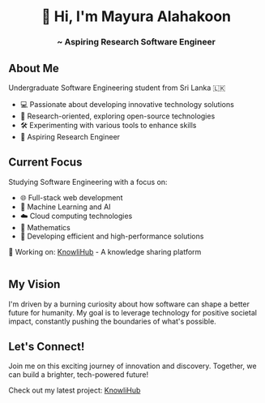 <h1 align="center"> 👋 Hi, I'm Mayura Alahakoon </h1>
<h3 align="center"> ~ Aspiring Research Software Engineer </h3>

## About Me
Undergraduate Software Engineering student from Sri Lanka 🇱🇰
- 💻 Passionate about developing innovative technology solutions
- 🔬 Research-oriented, exploring open-source technologies
- 🛠️ Experimenting with various tools to enhance skills
- 🔮 Aspiring Research Engineer

## Current Focus

Studying Software Engineering with a focus on:
- 🌐 Full-stack web development
- 🤖 Machine Learning and AI
- ☁️ Cloud computing technologies
- 🧮 Mathematics
- 🚀 Developing efficient and high-performance solutions

🔭 Working on: [KnowliHub](https://mayura-andrew.github.io/knowlihub/) - A knowledge sharing platform

<img src=''>

## My Vision

I'm driven by a burning curiosity about how software can shape a better future for humanity. My goal is to leverage technology for positive societal impact, constantly pushing the boundaries of what's possible.

## Let's Connect!

Join me on this exciting journey of innovation and discovery. Together, we can build a brighter, tech-powered future!

Check out my latest project: [KnowliHub](https://mayura-andrew.github.io/knowlihub/)
